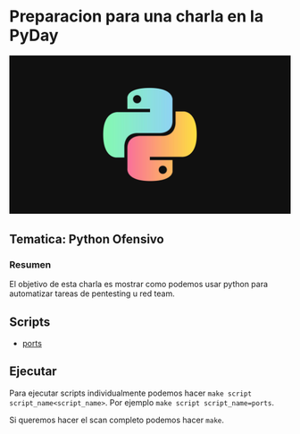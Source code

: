 # Preparacion para una charla en la PyDay

![wallpaper](./assets/wallpaper.jpg)

## Tematica: Python Ofensivo

### Resumen

El objetivo de esta charla es mostrar como podemos usar python para automatizar tareas de pentesting u red team.

## Scripts

- [ports](./scripts/ports.py)

## Ejecutar

Para ejecutar scripts individualmente podemos hacer `make script script_name<script_name>`. Por ejemplo `make script script_name=ports`.

Si queremos hacer el scan completo podemos hacer `make`.